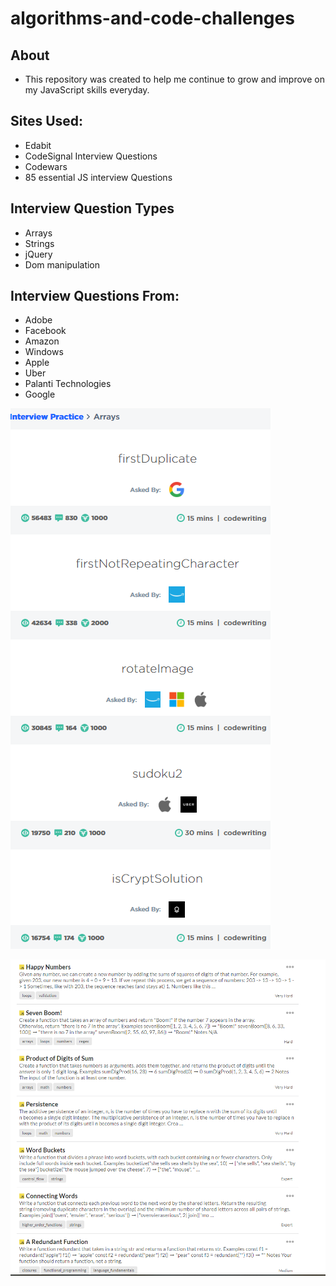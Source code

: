 # algorithms-and-code-challenges

## About
- This repository was created to help me continue to grow and improve on my JavaScript skills everyday.

## Sites Used:
- Edabit
- CodeSignal Interview Questions
- Codewars
- 85 essential JS interview Questions

## Interview Question Types
- Arrays
- Strings
- jQuery
- Dom manipulation 

## Interview Questions From:
- Adobe
- Facebook
- Amazon
- Windows
- Apple
- Uber
- Palanti Technologies
- Google


![CodeSignal Sources](Capture.PNG)

![Edabit Sources](edabit.PNG)
